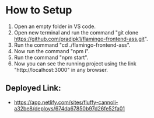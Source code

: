 # How to Setup

1. Open an empty folder in VS code.
2. Open new terminal and run the command "git clone https://github.com/pradipk1/flamingo-frontend-ass.git".
3. Run the command "cd ./flamingo-frontend-ass".
4. Now run the command "npm i".
5. Run the command "npm start".
6. Now you can see the running project using the link "http://localhost:3000" in any browser.


## Deployed Link:

* https://app.netlify.com/sites/fluffy-cannoli-a32be8/deploys/674da67850b97d26fe52fa01 

